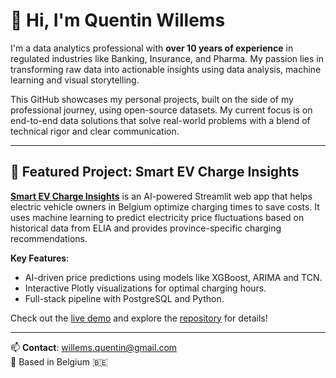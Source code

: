 # 👋 Hi, I'm Quentin Willems

I'm a data analytics professional with **over 10 years of experience** in regulated industries like Banking, Insurance, and Pharma. My passion lies in transforming raw data into actionable insights using data analysis, machine learning and visual storytelling. 

This GitHub showcases my personal projects, built on the side of my professional journey, using open-source datasets. My current focus is on end-to-end data solutions that solve real-world problems with a blend of technical rigor and clear communication.

---

## 🌟 Featured Project: Smart EV Charge Insights

**[Smart EV Charge Insights](https://github.com/your-username/smart-ev-charge-insights)** is an AI-powered Streamlit web app that helps electric vehicle owners in Belgium optimize charging times to save costs. It uses machine learning to predict electricity price fluctuations based on historical data from ELIA and provides province-specific charging recommendations.

**Key Features**:
- AI-driven price predictions using models like XGBoost, ARIMA and TCN.
- Interactive Plotly visualizations for optimal charging hours.
- Full-stack pipeline with PostgreSQL and Python.

Check out the [live demo](https://smart-ev-charge-ai.streamlit.app/) and explore the [repository](https://github.com/your-username/smart-ev-charge-insights) for details!

---

📫 **Contact**: [willems.quentin@gmail.com](mailto:willems.quentin@gmail.com)  
📍 Based in Belgium 🇧🇪
